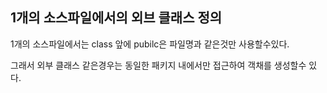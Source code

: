 ## 1개의 소스파일에서의 외브 클래스 정의

1개의 소스파일에서는 class 앞에 pubilc은 파일명과 같은것만 사용할수있다.

그래서 외부 클래스 같은경우는 동일한 패키지 내에서만 접근하여 객채를 생성할수 있다.

